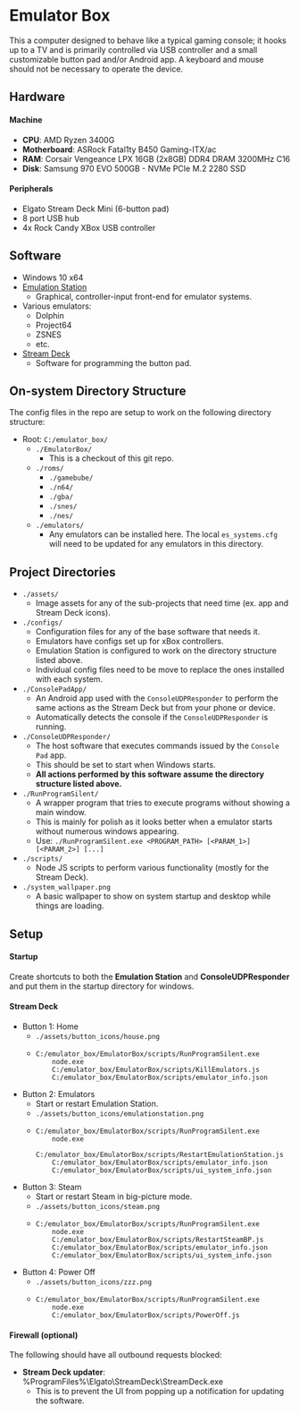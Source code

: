 # Emulator Box

This a computer designed to behave like a typical gaming console; it hooks up to a TV and is
primarily controlled via USB controller and a small customizable button pad and/or Android app.
A keyboard and mouse should not be necessary to operate the device.

## Hardware

#### Machine
- **CPU**: AMD Ryzen 3400G
- **Motherboard**: ASRock Fatal1ty B450 Gaming-ITX/ac
- **RAM**: Corsair Vengeance LPX 16GB (2x8GB) DDR4 DRAM 3200MHz C16
- **Disk**: Samsung 970 EVO 500GB - NVMe PCIe M.2 2280 SSD

#### Peripherals
- Elgato Stream Deck Mini (6-button pad)
- 8 port USB hub
- 4x Rock Candy XBox USB controller

## Software
- Windows 10 x64
- [Emulation Station](https://github.com/Aloshi/EmulationStation/tree/unstable#emulationstation)
  - Graphical, controller-input front-end for emulator systems.
- Various emulators:
  - Dolphin
  - Project64
  - ZSNES
  - etc.
- [Stream Deck](https://www.elgato.com/en/gaming/downloads)
  - Software for programming the button pad.

## On-system Directory Structure
The config files in the repo are setup to work on the following directory structure:
- Root: ```C:/emulator_box/```
  - ```./EmulatorBox/```
    - This is a checkout of this git repo.
  - ```./roms/```
    - ```./gamebube/```
    - ```./n64/```
    - ```./gba/```
    - ```./snes/```
    - ```./nes/```
  - ```./emulators/```
    - Any emulators can be installed here. The local ```es_systems.cfg``` will need to be updated
      for any emulators in this directory.

## Project Directories
- ```./assets/```
  - Image assets for any of the sub-projects that need time (ex. app and Stream Deck icons).
- ```./configs/```
  - Configuration files for any of the base software that needs it.
  - Emulators have configs set up for xBox controllers.
  - Emulation Station is configured to work on the directory structure listed above.
  - Individual config files need to be move to replace the ones installed with each system.
- ```./ConsolePadApp/```
  - An Android app used with the ```ConsoleUDPResponder``` to perform the same actions as the
    Stream Deck but from your phone or device.
  - Automatically detects the console if the ```ConsoleUDPResponder``` is running.
- ```./ConsoleUDPResponder/```
  - The host software that executes commands issued by the ```Console Pad``` app.
  - This should be set to start when Windows starts.
  - **All actions performed by this software assume the directory structure listed above.**
- ```./RunProgramSilent/```
  - A wrapper program that tries to execute programs without showing a main window.
  - This is mainly for polish as it looks better when a emulator starts without numerous windows
    appearing.
  - Use: ```./RunProgramSilent.exe <PROGRAM_PATH> [<PARAM_1>] [<PARAM_2>] [...]```
- ```./scripts/```
  - Node JS scripts to perform various functionality (mostly for the Stream Deck).
- ```./system_wallpaper.png```
  - A basic wallpaper to show on system startup and desktop while things are loading.

## Setup

#### Startup
Create shortcuts to both the **Emulation Station** and **ConsoleUDPResponder** and put them in the
startup directory for windows.

#### Stream Deck
- Button 1: Home
  - ```./assets/button_icons/house.png```
  - ```
    C:/emulator_box/EmulatorBox/scripts/RunProgramSilent.exe
        node.exe
        C:/emulator_box/EmulatorBox/scripts/KillEmulators.js
        C:/emulator_box/EmulatorBox/scripts/emulator_info.json
    ```
- Button 2: Emulators
  - Start or restart Emulation Station.
  - ```./assets/button_icons/emulationstation.png```
  - ```
    C:/emulator_box/EmulatorBox/scripts/RunProgramSilent.exe
        node.exe
        C:/emulator_box/EmulatorBox/scripts/RestartEmulationStation.js
        C:/emulator_box/EmulatorBox/scripts/emulator_info.json
        C:/emulator_box/EmulatorBox/scripts/ui_system_info.json
    ```
- Button 3: Steam
  - Start or restart Steam in big-picture mode.
  - ```./assets/button_icons/steam.png```
  - ```
    C:/emulator_box/EmulatorBox/scripts/RunProgramSilent.exe
        node.exe
        C:/emulator_box/EmulatorBox/scripts/RestartSteamBP.js
        C:/emulator_box/EmulatorBox/scripts/emulator_info.json
        C:/emulator_box/EmulatorBox/scripts/ui_system_info.json
    ```
- Button 4: Power Off
  - ```./assets/button_icons/zzz.png```
  - ```
    C:/emulator_box/EmulatorBox/scripts/RunProgramSilent.exe
        node.exe
        C:/emulator_box/EmulatorBox/scripts/PowerOff.js
    ```

#### Firewall (optional)
The following should have all outbound requests blocked:
- **Stream Deck updater**: %ProgramFiles%\Elgato\StreamDeck\StreamDeck.exe
  - This is to prevent the UI from popping up a notification for updating the software.